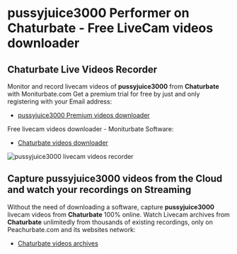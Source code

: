 # pussyjuice3000 Performer on Chaturbate - Free LiveCam videos downloader

## Chaturbate Live Videos Recorder

Monitor and record livecam videos of **pussyjuice3000** from **Chaturbate** with Moniturbate.com
Get a premium trial for free by just and only registering with your Email address:
* [pussyjuice3000 Premium videos downloader](https://moniturbate.com/request-demo-licence-key.html)

Free livecam videos downloader - Moniturbate Software:
* [Chaturbate videos downloader](https://moniturbate.com/moniturbate-download-software.html)

![pussyjuice3000 livecam videos recorder](https://peachurnet.com/templates/moniturbate-software.png)


## Capture pussyjuice3000 videos from the Cloud and watch your recordings on Streaming

Without the need of downloading a software, capture **pussyjuice3000** livecam videos from **Chaturbate** 100% online.
Watch Livecam archives from **Chaturbate** unlimitedly from thousands of existing recordings, only on Peachurbate.com and its websites network:
* [Chaturbate videos archives](https://peachurnet.com/)